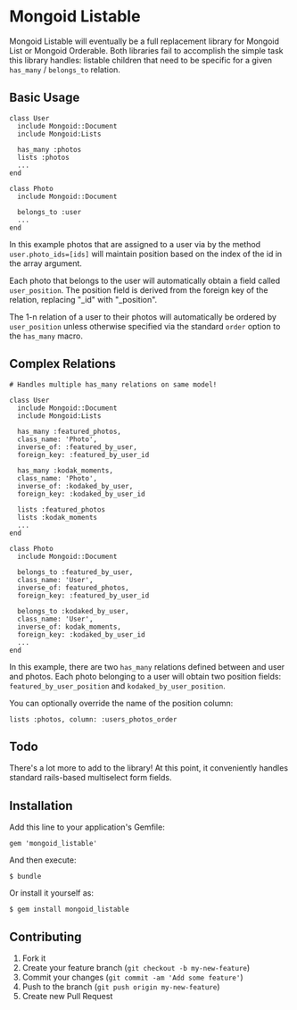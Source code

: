# Mongoid Listable

Mongoid Listable will eventually be a full replacement library for Mongoid List or Mongoid Orderable. Both 
libraries fail to accomplish the simple task this library handles: listable children that need to be specific for a 
given `has_many` / `belongs_to` relation.

## Basic Usage

    class User
      include Mongoid::Document
      include Mongoid:Lists
    
      has_many :photos
      lists :photos
      ...
    end
    
    class Photo
      include Mongoid::Document
      
      belongs_to :user
      ...
    end
    
In this example photos that are assigned to a user via by the method `user.photo_ids=[ids]` will maintain position based on the index
of the id in the array argument.

Each photo that belongs to the user will automatically obtain a field called `user_position`. The position field
is derived from the foreign key of the relation, replacing "_id" with "_position". 

The 1-n relation of a user to their photos will automatically be ordered by `user_position` unless otherwise specified
via the standard `order` option to the `has_many` macro. 
    
## Complex Relations

    # Handles multiple has_many relations on same model!
    
    class User
      include Mongoid::Document
      include Mongoid:Lists
    
      has_many :featured_photos, 
      class_name: 'Photo', 
      inverse_of: :featured_by_user, 
      foreign_key: :featured_by_user_id
      
      has_many :kodak_moments, 
      class_name: 'Photo', 
      inverse_of: :kodaked_by_user, 
      foreign_key: :kodaked_by_user_id
      
      lists :featured_photos
      lists :kodak_moments
      ...
    end
    
    class Photo
      include Mongoid::Document
      
      belongs_to :featured_by_user, 
      class_name: 'User', 
      inverse_of: featured_photos, 
      foreign_key: :featured_by_user_id
      
      belongs_to :kodaked_by_user, 
      class_name: 'User', 
      inverse_of: kodak_moments, 
      foreign_key: :kodaked_by_user_id
      ...
    end
    
    
In this example, there are two `has_many` relations defined between and user and photos. Each photo belonging to a user will 
obtain two position fields: `featured_by_user_position` and `kodaked_by_user_position`.

You can optionally override the name of the position column:

    lists :photos, column: :users_photos_order

## Todo

There's a lot more to add to the library! At this point, it conveniently handles standard rails-based multiselect form fields.

## Installation

Add this line to your application's Gemfile:

    gem 'mongoid_listable'

And then execute:

    $ bundle

Or install it yourself as:

    $ gem install mongoid_listable

## Contributing

1. Fork it
2. Create your feature branch (`git checkout -b my-new-feature`)
3. Commit your changes (`git commit -am 'Add some feature'`)
4. Push to the branch (`git push origin my-new-feature`)
5. Create new Pull Request
